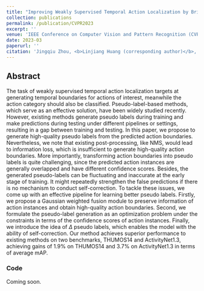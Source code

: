 ```yaml
---
title: "Improving Weakly Supervised Temporal Action Localization by Bridging Train-Test Gap in Pseudo Labels"
collection: publications
permalink: /publication/CVPR2023
excerpt: ''
venue: 'IEEE Conference on Computer Vision and Pattern Recognition (CVPR)'
date: 2023-03
paperurl: ''
citation: 'Jingqiu Zhou, <b>Linjiang Huang (corresponding author)</b>, Liang Wang, Si Liu, Hongsheng Li. &quot;Improving Weakly Supervised Temporal Action Localization by Bridging Train-Test Gap in Pseudo Labels&quot;.<i>IEEE Conference on Computer Vision and Pattern Recognition</i> <b>CVPR 2023</b>.'
---
```



## Abstract
The task of weakly supervised temporal action localization targets at generating temporal boundaries for actions of interest, meanwhile the action category should also be classified. Pseudo-label-based methods, which serve as an effective solution, have been widely studied recently. However, existing methods generate pseudo labels during training and make predictions during testing under different pipelines or settings, resulting in a gap between training and testing. 
In this paper, we propose to generate high-quality pseudo labels from the predicted action boundaries. Nevertheless, we note that existing post-processing, like NMS, would lead to information loss, which is insufficient to generate high-quality action boundaries.
More importantly, transforming action boundaries into pseudo labels is quite challenging, since the predicted action instances are generally overlapped and have different confidence scores.
Besides, the generated pseudo-labels can be fluctuating and inaccurate at the early stage of training. It might repeatedly strengthen the false predictions if there is no mechanism to conduct self-correction. To tackle these issues, we come up with an effective pipeline for learning better pseudo labels. Firstly, we propose a Gaussian weighted fusion module to preserve information of action instances and obtain high-quality action boundaries. Second, we formulate the pseudo-label generation as an optimization problem under the constraints in terms of the confidence scores of action instances. Finally, we introduce the idea of $\Delta$ pseudo labels, which enables the model with the ability of self-correction. Our method achieves superior performance to existing methods on two benchmarks, THUMOS14 and ActivityNet1.3, achieving gains of 1.9% on THUMOS14 and 3.7% on ActivityNet1.3 in terms of average mAP.

### Code

Coming soon.
